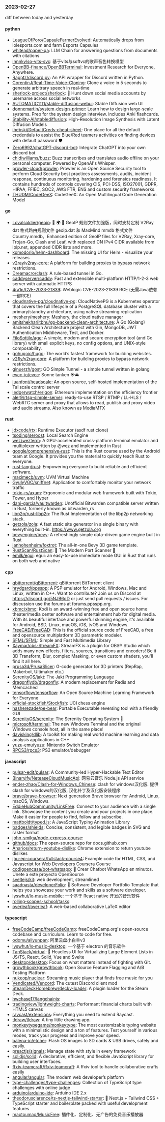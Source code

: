 ### 2023-02-27
diff between today and yesterday

#### python
* [LeagueOfPoro/CapsuleFarmerEvolved](https://github.com/LeagueOfPoro/CapsuleFarmerEvolved): Automatically drops from lolesports.com and farm Esports Capsules
* [whitead/paper-qa](https://github.com/whitead/paper-qa): LLM Chain for answering questions from documents with citations
* [innnky/so-vits-svc](https://github.com/innnky/so-vits-svc): 基于vits与softvc的歌声音色转换模型
* [OpenBB-finance/OpenBBTerminal](https://github.com/OpenBB-finance/OpenBBTerminal): Investment Research for Everyone, Anywhere.
* [Rapptz/discord.py](https://github.com/Rapptz/discord.py): An API wrapper for Discord written in Python.
* [CorentinJ/Real-Time-Voice-Cloning](https://github.com/CorentinJ/Real-Time-Voice-Cloning): Clone a voice in 5 seconds to generate arbitrary speech in real-time
* [sherlock-project/sherlock](https://github.com/sherlock-project/sherlock): 🔎 Hunt down social media accounts by username across social networks
* [AUTOMATIC1111/stable-diffusion-webui](https://github.com/AUTOMATIC1111/stable-diffusion-webui): Stable Diffusion web UI
* [donnemartin/system-design-primer](https://github.com/donnemartin/system-design-primer): Learn how to design large-scale systems. Prep for the system design interview. Includes Anki flashcards.
* [Stability-AI/stablediffusion](https://github.com/Stability-AI/stablediffusion): High-Resolution Image Synthesis with Latent Diffusion Models
* [ihebski/DefaultCreds-cheat-sheet](https://github.com/ihebski/DefaultCreds-cheat-sheet): One place for all the default credentials to assist the Blue/Red teamers activities on finding devices with default password 🛡️
* [Zero6992/chatGPT-discord-bot](https://github.com/Zero6992/chatGPT-discord-bot): Integrate ChatGPT into your own discord bot
* [chidiwilliams/buzz](https://github.com/chidiwilliams/buzz): Buzz transcribes and translates audio offline on your personal computer. Powered by OpenAI's Whisper.
* [prowler-cloud/prowler](https://github.com/prowler-cloud/prowler): Prowler is an Open Source Security tool to perform Cloud Security best practices assessments, audits, incident response, continuous monitoring, hardening and forensics readiness. It contains hundreds of controls covering CIS, PCI-DSS, ISO27001, GDPR, HIPAA, FFIEC, SOC2, AWS FTR, ENS and custom security frameworks.
* [THUDM/CodeGeeX](https://github.com/THUDM/CodeGeeX): CodeGeeX: An Open Multilingual Code Generation Model

#### go
* [Loyalsoldier/geoip](https://github.com/Loyalsoldier/geoip): 🌚 🌍 🌝 GeoIP 规则文件加强版，同时支持定制 V2Ray dat 格式路由规则文件 geoip.dat 和 MaxMind mmdb 格式文件 Country.mmdb。Enhanced edition of GeoIP files for V2Ray, Xray-core, Trojan-Go, Clash and Leaf, with replaced CN IPv4 CIDR available from ipip.net, appended CIDR lists and more.
* [komodorio/helm-dashboard](https://github.com/komodorio/helm-dashboard): The missing UI for Helm - visualize your releases
* [v2ray/v2ray-core](https://github.com/v2ray/v2ray-core): A platform for building proxies to bypass network restrictions.
* [Dreamacro/clash](https://github.com/Dreamacro/clash): A rule-based tunnel in Go.
* [caddyserver/caddy](https://github.com/caddyserver/caddy): Fast and extensible multi-platform HTTP/1-2-3 web server with automatic HTTPS
* [4ra1n/CVE-2023-21839](https://github.com/4ra1n/CVE-2023-21839): Weblogic CVE-2023-21839 RCE (无需Java依赖一键RCE)
* [cloudnative-pg/cloudnative-pg](https://github.com/cloudnative-pg/cloudnative-pg): CloudNativePG is a Kubernetes operator that covers the full lifecycle of a PostgreSQL database cluster with a primary/standby architecture, using native streaming replication
* [meshery/meshery](https://github.com/meshery/meshery): Meshery, the cloud native manager
* [amitshekhariitbhu/go-backend-clean-architecture](https://github.com/amitshekhariitbhu/go-backend-clean-architecture): A Go (Golang) Backend Clean Architecture project with Gin, MongoDB, JWT Authentication Middleware, Test, and Docker.
* [FiloSottile/age](https://github.com/FiloSottile/age): A simple, modern and secure encryption tool (and Go library) with small explicit keys, no config options, and UNIX-style composability.
* [gohugoio/hugo](https://github.com/gohugoio/hugo): The world’s fastest framework for building websites.
* [v2fly/v2ray-core](https://github.com/v2fly/v2ray-core): A platform for building proxies to bypass network restrictions.
* [ginuerzh/gost](https://github.com/ginuerzh/gost): GO Simple Tunnel - a simple tunnel written in golang
* [evcc-io/evcc](https://github.com/evcc-io/evcc): Sonne tanken ☀️🚘
* [juanfont/headscale](https://github.com/juanfont/headscale): An open source, self-hosted implementation of the Tailscale control server
* [ledgerwatch/erigon](https://github.com/ledgerwatch/erigon): Ethereum implementation on the efficiency frontier
* [aler9/rtsp-simple-server](https://github.com/aler9/rtsp-simple-server): ready-to-use RTSP / RTMP / LL-HLS / WebRTC server and proxy that allows to read, publish and proxy video and audio streams. Also known as MediaMTX

#### rust
* [jdxcode/rtx](https://github.com/jdxcode/rtx): Runtime Executor (asdf rust clone)
* [tsoding/seroost](https://github.com/tsoding/seroost): Local Search Engine
* [wez/wezterm](https://github.com/wez/wezterm): A GPU-accelerated cross-platform terminal emulator and multiplexer written by @wez and implemented in Rust
* [google/comprehensive-rust](https://github.com/google/comprehensive-rust): This is the Rust course used by the Android team at Google. It provides you the material to quickly teach Rust to everyone.
* [rust-lang/rust](https://github.com/rust-lang/rust): Empowering everyone to build reliable and efficient software.
* [maximecb/uvm](https://github.com/maximecb/uvm): UVM Virtual Machine
* [GyulyVGC/sniffnet](https://github.com/GyulyVGC/sniffnet): Application to comfortably monitor your network traffic
* [tokio-rs/axum](https://github.com/tokio-rs/axum): Ergonomic and modular web framework built with Tokio, Tower, and Hyper
* [dani-garcia/vaultwarden](https://github.com/dani-garcia/vaultwarden): Unofficial Bitwarden compatible server written in Rust, formerly known as bitwarden_rs
* [libp2p/rust-libp2p](https://github.com/libp2p/rust-libp2p): The Rust Implementation of the libp2p networking stack.
* [getzola/zola](https://github.com/getzola/zola): A fast static site generator in a single binary with everything built-in. https://www.getzola.org
* [bevyengine/bevy](https://github.com/bevyengine/bevy): A refreshingly simple data-driven game engine built in Rust
* [janhohenheim/foxtrot](https://github.com/janhohenheim/foxtrot): The all-in-one Bevy 3D game template.
* [RustScan/RustScan](https://github.com/RustScan/RustScan): 🤖 The Modern Port Scanner 🤖
* [emilk/egui](https://github.com/emilk/egui): egui: an easy-to-use immediate mode GUI in Rust that runs on both web and native

#### cpp
* [qbittorrent/qBittorrent](https://github.com/qbittorrent/qBittorrent): qBittorrent BitTorrent client
* [hrydgard/ppsspp](https://github.com/hrydgard/ppsspp): A PSP emulator for Android, Windows, Mac and Linux, written in C++. Want to contribute? Join us on Discord at https://discord.gg/5NJB6dD or just send pull requests / issues. For discussion use the forums at forums.ppsspp.org.
* [xbmc/xbmc](https://github.com/xbmc/xbmc): Kodi is an award-winning free and open source home theater/media center software and entertainment hub for digital media. With its beautiful interface and powerful skinning engine, it's available for Android, BSD, Linux, macOS, iOS, tvOS and Windows.
* [FreeCAD/FreeCAD](https://github.com/FreeCAD/FreeCAD): This is the official source code of FreeCAD, a free and opensource multiplatform 3D parametric modeler.
* [SFML/SFML](https://github.com/SFML/SFML): Simple and Fast Multimedia Library
* [Xaymar/obs-StreamFX](https://github.com/Xaymar/obs-StreamFX): StreamFX is a plugin for OBS® Studio which adds many new effects, filters, sources, transitions and encoders! Be it 3D Transform, Blur, complex Masking, or even custom shaders, you'll find it all here.
* [prusa3d/PrusaSlicer](https://github.com/prusa3d/PrusaSlicer): G-code generator for 3D printers (RepRap, Makerbot, Ultimaker etc.)
* [SerenityOS/jakt](https://github.com/SerenityOS/jakt): The Jakt Programming Language
* [dragonflydb/dragonfly](https://github.com/dragonflydb/dragonfly): A modern replacement for Redis and Memcached
* [tensorflow/tensorflow](https://github.com/tensorflow/tensorflow): An Open Source Machine Learning Framework for Everyone
* [official-stockfish/Stockfish](https://github.com/official-stockfish/Stockfish): UCI chess engine
* [hasherezade/pe-bear](https://github.com/hasherezade/pe-bear): Portable Executable reversing tool with a friendly GUI
* [SerenityOS/serenity](https://github.com/SerenityOS/serenity): The Serenity Operating System 🐞
* [microsoft/terminal](https://github.com/microsoft/terminal): The new Windows Terminal and the original Windows console host, all in the same place!
* [davisking/dlib](https://github.com/davisking/dlib): A toolkit for making real world machine learning and data analysis applications in C++
* [yuzu-emu/yuzu](https://github.com/yuzu-emu/yuzu): Nintendo Switch Emulator
* [RPCS3/rpcs3](https://github.com/RPCS3/rpcs3): PS3 emulator/debugger

#### javascript
* [pulsar-edit/pulsar](https://github.com/pulsar-edit/pulsar): A Community-led Hyper-Hackable Text Editor
* [Binaryify/NeteaseCloudMusicApi](https://github.com/Binaryify/NeteaseCloudMusicApi): 网易云音乐 Node.js API service
* [ender-zhao/Clash-for-Windows_Chinese](https://github.com/ender-zhao/Clash-for-Windows_Chinese): clash for windows汉化版. 提供clash for windows的汉化版, 汉化补丁及汉化版安装程序
* [brave/brave-browser](https://github.com/brave/brave-browser): Next generation Brave browser for Android, Linux, macOS, Windows.
* [EddieHubCommunity/LinkFree](https://github.com/EddieHubCommunity/LinkFree): Connect to your audience with a single link. Showcase the content you create and your projects in one place. Make it easier for people to find, follow and subscribe.
* [mattboldt/typed.js](https://github.com/mattboldt/typed.js): A JavaScript Typing Animation Library
* [badges/shields](https://github.com/badges/shields): Concise, consistent, and legible badges in SVG and raster format
* [john-smilga/node-express-course](https://github.com/john-smilga/node-express-course): 
* [github/docs](https://github.com/github/docs): The open-source repo for docs.github.com
* [Anarios/return-youtube-dislike](https://github.com/Anarios/return-youtube-dislike): Chrome extension to return youtube dislikes
* [jhu-ep-coursera/fullstack-course4](https://github.com/jhu-ep-coursera/fullstack-course4): Example code for HTML, CSS, and Javascript for Web Developers Coursera Course
* [codigoencasa/bot-whatsapp](https://github.com/codigoencasa/bot-whatsapp): 🤖 Crear Chatbot WhatsApp en minutos. Únete a este proyecto OpenSource
* [sveltejs/kit](https://github.com/sveltejs/kit): web development, streamlined
* [saadpasta/developerFolio](https://github.com/saadpasta/developerFolio): 🚀 Software Developer Portfolio Template that helps you showcase your work and skills as a software developer.
* [lyswhut/lx-music-mobile](https://github.com/lyswhut/lx-music-mobile): 一个基于 React native 开发的音乐软件
* [rolling-scopes-school/tasks](https://github.com/rolling-scopes-school/tasks): 
* [overleaf/overleaf](https://github.com/overleaf/overleaf): A web-based collaborative LaTeX editor

#### typescript
* [freeCodeCamp/freeCodeCamp](https://github.com/freeCodeCamp/freeCodeCamp): freeCodeCamp.org's open-source codebase and curriculum. Learn to code for free.
* [odomu/aliyunpan](https://github.com/odomu/aliyunpan): 阿里云盘小白羊v3
* [lyswhut/lx-music-desktop](https://github.com/lyswhut/lx-music-desktop): 一个基于 electron 的音乐软件
* [TanStack/virtual](https://github.com/TanStack/virtual): 🤖 Headless UI for Virtualizing Large Element Lists in JS/TS, React, Solid, Vue and Svelte
* [desktop/desktop](https://github.com/desktop/desktop): Focus on what matters instead of fighting with Git.
* [growthbook/growthbook](https://github.com/growthbook/growthbook): Open Source Feature Flagging and A/B Testing Platform
* [nukeop/nuclear](https://github.com/nukeop/nuclear): Streaming music player that finds free music for you
* [Vendicated/Vencord](https://github.com/Vendicated/Vencord): The cutest Discord client mod
* [SteamDeckHomebrew/decky-loader](https://github.com/SteamDeckHomebrew/decky-loader): A plugin loader for the Steam Deck.
* [hwchase17/langchainjs](https://github.com/hwchase17/langchainjs): 
* [tradingview/lightweight-charts](https://github.com/tradingview/lightweight-charts): Performant financial charts built with HTML5 canvas
* [raycast/extensions](https://github.com/raycast/extensions): Everything you need to extend Raycast.
* [tldraw/tldraw](https://github.com/tldraw/tldraw): A tiny little drawing app.
* [monkeytypegame/monkeytype](https://github.com/monkeytypegame/monkeytype): The most customizable typing website with a minimalistic design and a ton of features. Test yourself in various modes, track your progress and improve your speed.
* [balena-io/etcher](https://github.com/balena-io/etcher): Flash OS images to SD cards & USB drives, safely and easily.
* [preactjs/signals](https://github.com/preactjs/signals): Manage state with style in every framework
* [solidjs/solid](https://github.com/solidjs/solid): A declarative, efficient, and flexible JavaScript library for building user interfaces.
* [ffxiv-teamcraft/ffxiv-teamcraft](https://github.com/ffxiv-teamcraft/ffxiv-teamcraft): A ffxiv tool to handle collaborative crafts easily
* [angular/angular](https://github.com/angular/angular): The modern web developer’s platform
* [type-challenges/type-challenges](https://github.com/type-challenges/type-challenges): Collection of TypeScript type challenges with online judge
* [arduino/arduino-ide](https://github.com/arduino/arduino-ide): Arduino IDE 2.x
* [theodorusclarence/ts-nextjs-tailwind-starter](https://github.com/theodorusclarence/ts-nextjs-tailwind-starter): 🔋 Next.js + Tailwind CSS + TypeScript starter and boilerplate packed with useful development features
* [maotoumao/MusicFree](https://github.com/maotoumao/MusicFree): 插件化、定制化、无广告的免费音乐播放器
